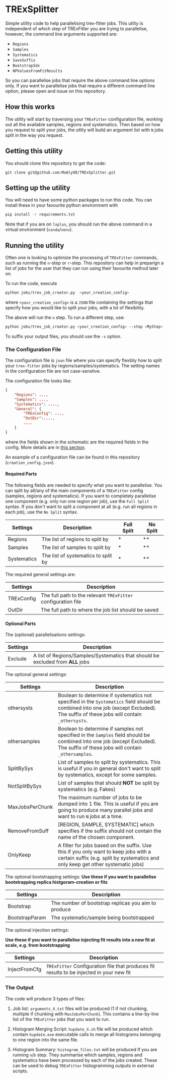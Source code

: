 # TRExSplitter
Simple utility code to help parallelising trex-fitter jobs. This utlity is independent of which step of TRExFitter you are trying to parallelise, however, the command line arguments supported are:

- `Regions`
- `Samples`
- `Systematics`
- `SaveSuffix`
- `BootstrapIdx`
- `NPValuesFromFitResults`

So you can parallelise jobs that require the above command line options only. If you want to parallelise jobs that require a different command line option, please open and issue on this repository.

## How this works

The utility will start by traversing your `TRExFitter` configuration file, working out all the available samples, regions and systematics. Then based on how you request to split your jobs, the utlity will build an argument list with `N` jobs split in the way you request.

## Getting this utility

You should clone this repository to get the code:

```
git clone git@github.com:MoAly98/TRExSplitter.git
```

## Setting up the utility
You will need to have some python packages to run this code. You can install these in your favourite python environment with

```bash
pip install -r requirements.txt
```

Note that if you are on `lxplus`, you should run the above command in a virtual environment (`conda`/`venv`).

## Running the utility

Often one is looking to optimize the processing of `TRExFitter` commands, such as running the `n`-step or `r`-step. This repository can help
in preparign a list of jobs for the user that they can run using their favourite method later on.

To run the code, execute

```bash
python jobs/trex_job_creator.py  <your_creation_config>
```

where `<your_creation_config>` is a `JSON` file containing the settings that specify how you would like to split your jobs, with a lot of flexibility.

The above will run the `n` step. To run a different step, use:

```bash
python jobs/trex_job_creator.py <your_creation_config> --step <MyStep>
```

To suffix your output files, you should use the `-s` option.

### The Configuration File

The configuration file is `json` file where you can specify flexibly how to split your `trex-fitter` jobs by regions/samples/systematics. The setting names in the configuration file are not case-senstive.

The configuration file looks like:

```json
{
    "Regions": ...,
    "Samples": ...,
    "Systematics": ....,
    "General": {
        "TRExConfig": ...,
        "OutDir":....,
        ....
    }
}
```

where the fields shown in the schematic are the required fields in the config. More details are in [this section](#required-parts).

An example of a configuration file can be found in this repository (`creation_config.json`).


#### Required Parts

The following fields are needed to specify what you want to parallelise. You can split by all/any of the main components of a `TRExFitter` config (samples, regions and systematics). If you want to completely parallelise one component (e.g. only run one region per job), use the `Full Split` syntax. If you don't want to split a component at all (e.g. run all regions in each job),  use the `No Split` syntax.

| Settings| Description| Full Split | No Split  |
|---------|------------| ---------- | ----------|
| Regions | The list of regions to split by         | \* | \*\* |
| Samples | The list of samples to split by         | \* | \*\* |
| Systematics | The list of systematics to split by | \* | \*\* |

The required general settings are:

| Settings| Description|
|---------|------------|
| TRExConfig | The full path to the relevant `TRExFitter` configuration file |
| OutDir     | The full path to where the job list should be saved |

#### Optional Parts

The (optional) parallelisations settings:

| Settings| Description|
|---------|------------|
| Exclude | A list of Regions/Samples/Systematics that should be excluded from **ALL** jobs |


The optional general settings:

| Settings| Description|
|---------|------------|
| othersysts   | Boolean to determine if systematics not specified in the `Systematics` field should be combined into one job (except Excluded). The suffix of these jobs will contain `_othersysts`. |
| othersamples | Boolean to determine if samples not specified in the `Samples` field should be combined into one job (except Excluded). The suffix of these jobs will contain `_othersamples`. |
| SplitBySys   | List of samples to split by systematics. This is useful if you in general don't want to split by systematics, except for some samples.  |
| NotSplitBySys| List of samples that should **NOT** be split by systematics (e.g. Fakes) |
| MaxJobsPerChunk |  The maximum number of jobs to be dumped into 1 file. This is useful if you are going to produce many parallel jobs and want to run `N` jobs at a time.|
| RemoveFromSuff | [REGION, SAMPLE, SYSTEMATIC] which specifies if the suffix should not contain the name of the chosen component.|
| OnlyKeep | A filter for jobs based on the suffix. Use this if you only want to keep jobs with a certain suffix (e.g. split by systematics and only keep get other systematic jobs) |

The optional bootstrapping settings:
**Use these if you want to parallelise bootstrapping replica histgoram-creation or fits**

| Settings| Description|
|---------|------------|
| Bootstrap      | The number of bootstrap replicas you aim to produce |
| BootstrapParam | The systematic/sample being bootstrapped |

The optional injection settings:

**Use these if you want to parallelise injecting fit results into a new fit at scale, e.g. from bootstrapping**

| Settings| Description|
|---------|------------|
| InjectFromCfg  | `TRExFitter` Configuration file that produces fit results to be injected in your new fit |

### The Output

The code will produce 3 types of files:

1. Job list: `arguments_X.txt` files will be produced (1 if not chunking, multiple if chunking with `MaxJobsPerChunk`). This contains a line-by-line list of the `TRExFitter` jobs that you want to run.

2. Histogram Merging Script: `hupdate_X.sh` file will be produced which contain `hupdate.exe` executable calls to merge all histograms belonging to one region into the same file.

3. Histogram Summary: `histogram_files.txt` will be produced If you are running `n`/`b` step. They summarise which samples, regions and systematics have been processed by each of the jobs created. These can be used to debug `TRExFitter` histogramming outputs in external scripts.
